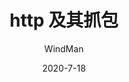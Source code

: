 ---
layout: post
title: 'http 及其抓包'
author: WindMan
date: 2020-7-18
categories: android
tags: android 
---